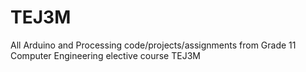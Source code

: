 # TEJ3M
All Arduino and Processing code/projects/assignments from Grade 11 Computer Engineering elective course TEJ3M
